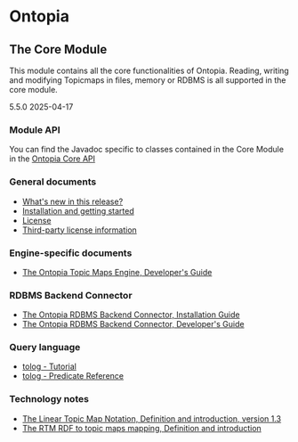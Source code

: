 Ontopia
=======

The Core Module
---------------

<p class="introduction">
This module contains all the core functionalities of Ontopia. Reading, writing and modifying
Topicmaps in files, memory or RDBMS is all supported in the core module.
</p>

<span class="version">5.5.0 2025-04-17</p>

### Module API ###

You can find the Javadoc specific to classes contained in the Core Module in the [Ontopia Core
API](api/index.html)

### General documents ###

*  [What's new in this release?](whatsnew.html)
*  [Installation and getting started](install.html)
*  [License](license.html)
*  [Third-party license information](copyrights.html)

### Engine-specific documents ###

*  [The Ontopia Topic Maps Engine, Developer's Guide](engine/devguide.html)

### RDBMS Backend Connector ###

*  [The Ontopia RDBMS Backend Connector, Installation Guide](rdbms/install.html)
*  [The Ontopia RDBMS Backend Connector, Developer's Guide](rdbms/devguide.html)

### Query language ###

*  [tolog - Tutorial](query/tutorial.html)
*  [tolog - Predicate Reference](query/predicate-reference.html)

### Technology notes ###

*  [The Linear Topic Map Notation, Definition and introduction, version 1.3](misc/ltm.html)
*  [The RTM RDF to topic maps mapping, Definition and introduction](misc/rdf2tm.html)


